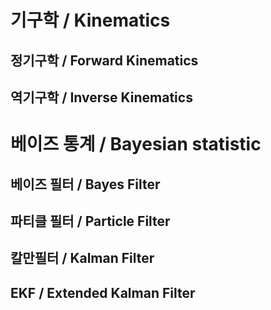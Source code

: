 # 기구학 / Kinematics

## 정기구학 / Forward Kinematics

## 역기구학 / Inverse Kinematics



# 베이즈 통계 / Bayesian statistic

## 베이즈 필터 / Bayes Filter

## 파티클 필터 / Particle Filter

## 칼만필터 / Kalman Filter

## EKF / Extended Kalman Filter
